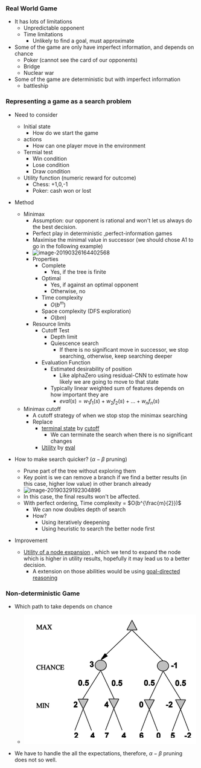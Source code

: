 ### Real World Game

- It has lots of limitations
  - Unpredictable opponent
  - Time limitations
    - Unlikely to find a goal, must approximate
- Some of the game are only have imperfect information, and depends on chance
  - Poker (cannot see the card of our opponents)
  - Bridge
  - Nuclear war
- Some of the game are deterministic but with imperfect information
  - battleship



### Representing a game as a search problem

- Need to consider
  - Initial state
    - How do we start the game
  - actions
    - How can one player move in the environment
  - Termial test
    - Win condition
    - Lose condition
    - Draw condition
  - Utility function (numeric reward for outcome)
    - Chess: +1,0,-1
    - Poker: cash won or lost

- Method
  - Minimax
    - Assumption: our opponent is rational and won't let us always do the best decision.
    - Perfect play in deterministic ,perfect-information games
    - Maximise the minimal value in successor (we should chose A1 to go in the following example)
    - ![image-20190326164402568](assets/image-20190326164402568.png)
    - Properties
      - Complete
        - Yes, if the tree is finite
      - Optimal
        - Yes, if against an optimal opponent
        - Otherwise, no
      - Time complexity 
        - $O(b^m)$
      - Space complexity (DFS exploration)
        - $O(bm)$
    - Resource limits 
      - Cutoff Test
        - Depth limit
        - Quiescence search
          - If there is no significant move in successor, we stop searching, otherwise, keep searching deeper
      - Evaluation Function
        - Estimated desirability of position
          - Like alphaZero using residual-CNN to estimate how likely we are going to move to that state
        - Typically linear weighted sum of features depends on how important they are
          - $eval(s) = w_1f_1(s) + w_2f_2(s) + … + w_nf_n(s)$
  - Minimax cutoff
    - A cutoff strategy of when we stop stop the minimax searching
    - Replace 
      - <u>terminal state</u> by <u>cutoff</u>
        - We can terminate the search when there is no significant changes
      - <u>Utility</u> by <u>eval</u>

- How to make search quicker?  ($\alpha-\beta$ pruning)

  - Prune part of the tree without exploring them
  - Key point is we can remove a branch if we find a better results (in this case, higher low value) in other branch already
  - ![image-20190329192304896](assets/image-20190329192304896.png)
  - In this case, the final results won't be affected.
  - With perfect ordering, Time complexity = $O(b^{\frac{m}{2}})$
    - We can now doubles depth of search
    - How?
      - Using iteratively deepening
      - Using heuristic to search the better node first
- Improvement
    - <u>Utility of a node expansion</u> , which we tend to expand the node which is higher in utility results, hopefully it may lead us to a better decision. 
      - A extension on those abilities would be using <u>goal-directed reasoning</u>



### Non-deterministic Game

- Which path to take depends on chance
  - ![image-20190619161618966](assets/image-20190619161618966.png)

- We have to handle the all the expectations, therefore, $\alpha-\beta$ pruning does not so well.